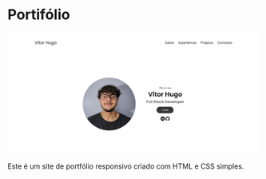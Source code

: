# Portifólio

![Screenshot](./assets/home.png)

Este é um site de portfólio responsivo criado com HTML e CSS simples.



